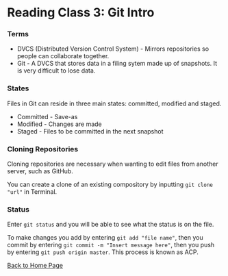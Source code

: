 # Reading Class 3: Git Intro

### Terms

* DVCS (Distributed Version Control System) - Mirrors repositories so people can collaborate together.
* Git - A DVCS that stores data in a filing sytem made up of snapshots. It is very difficult to lose data.

### States

Files in Git can reside in three main states: committed, modified and staged.

* Committed - Save-as
* Modified - Changes are made
* Staged - Files to be committed in the next snapshot

### Cloning Repositories

Cloning repositories are necessary when wanting to edit files from another server, such as GitHub.

You can create a clone of an existing compository by inputting `git clone "url"` in Terminal.

### Status

Enter `git status` and you will be able to see what the status is on the file. 

To make changes you add by entering `git add "file name"`, then you commit by entering `git commit -m "Insert message here"`, then you push by entering `git push origin master`. This process is known as ACP.

[Back to Home Page](README.md)